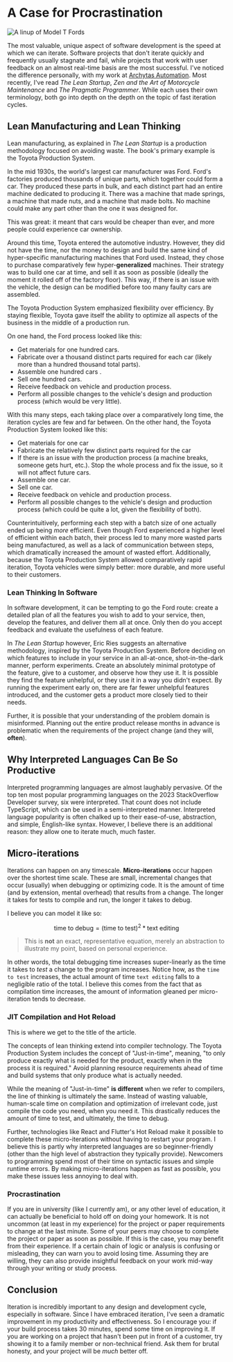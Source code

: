 # A Case for Procrastination

![A linup of Model T Fords](/images/model_t.jpg)

The most valuable, unique aspect of software development is the speed at which we can iterate.
Software projects that don't iterate quickly and frequently usually stagnate and fail, while projects that work with user feedback on an almost real-time basis are the most successful.
I've noticed the difference personally, with my work at [Archytas Automation](https://archytasinc.com/).
Most recently, I've read _The Lean Startup_, _Zen and the Art of Motorcycle Maintenance_ and _The Pragmatic Programmer_.
While each uses their own terminology, both go into depth on the depth on the topic of fast iteration cycles.

## Lean Manufacturing and Lean Thinking

Lean manufacturing, as explained in _The Lean Startup_ is a production methodology focused on avoiding waste.
The book's primary example is the Toyota Production System.

In the mid 1930s, the world's largest car manufacturer was Ford.
Ford's factories produced thousands of unique parts, which together could form a car.
They produced these parts in bulk, and each distinct part had an entire machine dedicated to producing it.
There was a machine that made springs, a machine that made nuts, and a machine that made bolts.
No machine could make any part other than the one it was designed for.

This was great: it meant that cars would be cheaper than ever, and more people could experience car ownership.

Around this time, Toyota entered the automotive industry.
However, they did not have the time, nor the money to design and build the same kind of hyper-specific manufacturing machines that Ford used.
Instead, they chose to purchase comparatively few hyper-__generalized__ machines.
Their strategy was to build one car at time, and sell it as soon as possible (ideally the moment it rolled off of the factory floor).
This way, if there is an issue with the vehicle, the design can be modified before too many faulty cars are assembled.

The Toyota Production System emphasized flexibility over efficiency.
By staying flexible, Toyota gave itself the ability to optimize all aspects of the business in the middle of a production run.

On one hand, the Ford process looked like this:

- Get materials for one hundred cars.
- Fabricate over a thousand distinct parts required for each car (likely more than a hundred thousand total parts).
- Assemble one hundred cars .
- Sell one hundred cars.
- Receive feedback on vehicle and production process.
- Perform all possible changes to the vehicle's design and production process (which would be very little).

With this many steps, each taking place over a comparatively long time, the iteration cycles are few and far between.
On the other hand, the Toyota Production System looked like this:

- Get materials for one car
- Fabricate the relatively few distinct parts required for the car
- If there is an issue with the production process (a machine breaks, someone gets hurt, etc.). 
  Stop the whole process and fix the issue, so it will not affect future cars.
- Assemble one car.
- Sell one car.
- Receive feedback on vehicle and production process.
- Perform all possible changes to the vehicle's design and production process (which could be quite a lot, given the flexibility of both).

Counterintuitively, performing each step with a batch size of one actually ended up being _more_ efficient.
Even though Ford experienced a higher level of efficient within each batch, their process led to many more wasted parts being manufactured,
as well as a lack of communication between steps, which dramatically increased the amount of wasted effort.
Additionally, because the Toyota Production System allowed comparatively rapid iteration, Toyota vehicles were simply better: more durable, and more useful to their customers.

### Lean Thinking In Software

In software development, it can be tempting to go the Ford route:
create a detailed plan of all the features you wish to add to your service,
then, develop the features, and deliver them all at once.
Only then do you accept feedback and evaluate the usefulness of each feature.

In _The Lean Startup_ however, Eric Ries suggests an alternative methodology, inspired by the Toyota Production System.
Before deciding on which features to include in your service in an all-at-once, shot-in-the-dark manner, perform experiments.
Create an absolutely minimal prototype of the feature, give to a customer, and observe how they use it.
It is possible they find the feature unhelpful, or they use it in a way you didn't expect.
By running the experiment early on, there are far fewer unhelpful features introduced, and the customer gets a product more closely tied to their needs.

Further, it is possible that your understanding of the problem domain is misinformed.
Planning out the entire product release months in advance is problematic when the requirements of the project change (and they will, __often__).

## Why Interpreted Languages Can Be So Productive

Interpreted programming languages are almost laughably pervasive. 
Of the top ten most popular programming languages on the 2023 StackOverflow Developer survey, six were interpreted.
That count does not include TypeScript, which can be used in a semi-interpreted manner.
Interpreted language popularity is often chalked up to their ease-of-use, abstraction, and simple, English-like syntax.
However, I believe there is an additional reason: they allow one to iterate much, much faster. 

## Micro-iterations

Iterations can happen on any timescale. 
__Micro-iterations__ occur happen over the shortest time scale.
These are small, incremental changes that occur (usually) when debugging or optimizing code.
It is the amount of time (and by extension, mental overhead) that results from a change.
The longer it takes for tests to compile and run, the longer it takes to debug.

I believe you can model it like so:

$$
\text{time to debug} = (\text{time to test})^2 * \text{text editing}
$$

> This is __not__ an exact, representative equation, merely an abstraction to illustrate my point, based on personal experience.

In other words, the total debugging time increases super-linearly as the time it takes to _test_ a change to the program increases.
Notice how, as the `time to test` increases, the actual amount of time `text editing` falls to a negligible ratio of the total.
I believe this comes from the fact that as compilation time increases, the amount of information gleaned per micro-iteration tends to decrease.

### JIT Compilation and Hot Reload

This is where we get to the title of the article.

The concepts of lean thinking extend into compiler technology.
The Toyota Production System includes the concept of "Just-in-time", meaning,
"to only produce exactly what is needed for the product, exactly when in the process it is required."
Avoid planning resource requirements ahead of time and build systems that only produce what is actually needed.

While the meaning of "Just-in-time" __is different__ when we refer to compilers, the line of thinking is ultimately the same.
Instead of wasting valuable, human-scale time on compilation and optimization of irrelevant code, just compile the code you need, when you need it.
This drastically reduces the amount of time to test, and ultimately, the time to debug.

Further, technologies like React and Flutter's Hot Reload make it possible to complete these micro-iterations without having to restart your program. 
I believe this is partly why interpreted languages are so beginner-friendly (other than the high level of abstraction they typically provide).
Newcomers to programming spend most of their time on syntactic issues and simple runtime errors.
By making micro-iterations happen as fast as possible, you make these issues less annoying to deal with.

### Procrastination

If you are in university (like I currently am), or any other level of education, it can actually be beneficial to hold off on doing your homework.
It is not uncommon (at least in my experience) for the project or paper requirements to change at the last minute.
Some of your peers may choose to complete the project or paper as soon as possible.
If this is the case, you may benefit from their experience.
If a certain chain of logic or analysis is confusing or misleading, they can warn you to avoid losing time.
Assuming they are willing, they can also provide insightful feedback on your work mid-way through your writing or study process.

## Conclusion

Iteration is incredibly important to any design and development cycle, especially in software.
Since I have embraced iteration, I've seen a dramatic improvement in my productivity and effectiveness.
So I encourage you: if your build process takes 30 minutes, spend some time on improving it.
If you are working on a project that hasn't been put in front of a customer, try showing it to a family member or non-technical friend.
Ask them for brutal honesty, and your project will be *much* better off.
